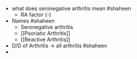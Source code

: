 - what does seronegative arthritis mean #shaheen
	- RA factor (-)
- Names #shaheen
	- Seronegative arthritis
	- [[Psoriatic Arthritis]]
	- [[Reactive Arthritis]]
- D/D of Arthritis -> all arthritis #shaheen
-